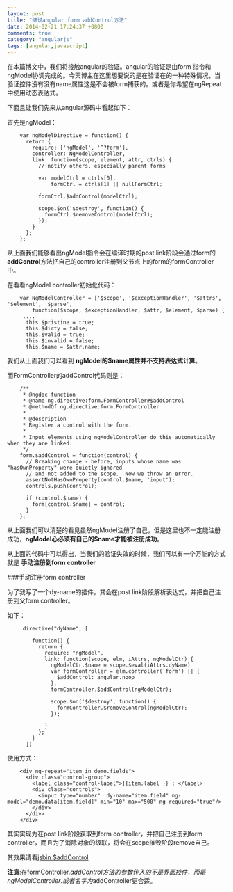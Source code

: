 ```yaml
---
layout: post
title: "细说angular form addControl方法"
date: 2014-02-21 17:24:37 +0800
comments: true
category: "angularjs"
tags: [angular,javascript]
---
```

在本篇博文中，我们将接触angular的验证。angular的验证是由form 指令和ngModel协调完成的。今天博主在这里想要说的是在验证在的一种特殊情况，当验证控件没有没有name属性这是不会被form捕获的。或者是你希望在ngRepeat中使用动态表达式。

下面且让我们先来从angular源码中看起如下：

首先是ngModel：

        var ngModelDirective = function() {
          return {
            require: ['ngModel', '^?form'],
            controller: NgModelController,
            link: function(scope, element, attr, ctrls) {
              // notify others, especially parent forms

              var modelCtrl = ctrls[0],
                  formCtrl = ctrls[1] || nullFormCtrl;

              formCtrl.$addControl(modelCtrl);

              scope.$on('$destroy', function() {
                formCtrl.$removeControl(modelCtrl);
              });
            }
          };
        };

从上面我们能够看出ngModel指令会在编译时期的post link阶段会通过form的 **addControl**方法把自己的controller注册到父节点上的form的formController中。

在看看ngModel controller初始化代码：

        var NgModelController = ['$scope', '$exceptionHandler', '$attrs', '$element', '$parse',
            function($scope, $exceptionHandler, $attr, $element, $parse) {
         ....
          this.$pristine = true;
          this.$dirty = false;
          this.$valid = true;
          this.$invalid = false;
          this.$name = $attr.name;

我们从上面我们可以看到 **ngModel的$name属性并不支持表达式计算**。

而FormController的addControl代码则是：

        /**
         * @ngdoc function
         * @name ng.directive:form.FormController#$addControl
         * @methodOf ng.directive:form.FormController
         *
         * @description
         * Register a control with the form.
         *
         * Input elements using ngModelController do this automatically when they are linked.
         */
        form.$addControl = function(control) {
          // Breaking change - before, inputs whose name was "hasOwnProperty" were quietly ignored
          // and not added to the scope.  Now we throw an error.
          assertNotHasOwnProperty(control.$name, 'input');
          controls.push(control);

          if (control.$name) {
            form[control.$name] = control;
          }
        };
        

从上面我们可以清楚的看见虽然ngModel注册了自己，但是这里也不一定能注册成功，**ngModel心必须有自己的$name才能被注册成功**。

从上面的代码中可以得出，当我们的验证失效的时候，我们可以有一个万能的方式就是 **手动注册到form controller**

###手动注册form controller

为了我写了一个dy-name的插件，其会在post link阶段解析表达式，并把自己注册到父form controller。

如下：

        .directive("dyName", [

            function() {
              return {
                require: "ngModel",
                link: function(scope, elm, iAttrs, ngModelCtr) {
                  ngModelCtr.$name = scope.$eval(iAttrs.dyName)
                  var formController = elm.controller('form') || {
                    $addControl: angular.noop
                  };
                  formController.$addControl(ngModelCtr);

                  scope.$on('$destroy', function() {
                    formController.$removeControl(ngModelCtr);
                  });

                }
              };
            }
          ])

使用方式：


        <div ng-repeat="item in demo.fields">
          <div class="control-group">
            <label class="control-label">{{item.label }} : </label>
            <div class="controls">
              <input type="number"  dy-name="item.field" ng-model="demo.data[item.field]" min="10" max="500" ng-required="true"/>
            </div>
          </div>
        </div>

其实实现为在post link阶段获取到form controller，并把自己注册到form controller，而且为了消除对象的级联，将会在scope摧毁阶段remove自己。

其效果请看[jsbin $addControl](http://jsbin.com/docow/1/edit?html,js,output)

**注意**:在formController.$addControl方法的参数传入的不是界面控件，而是ngModelController.或者名字为$addController更合适。


           